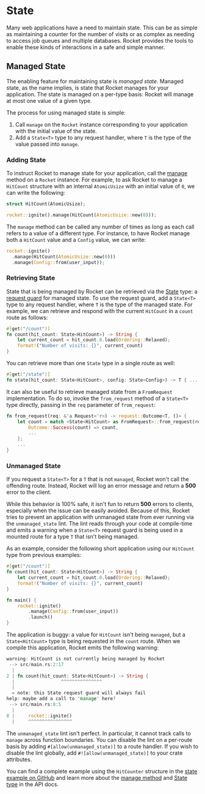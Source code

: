 # State

Many web applications have a need to maintain state. This can be as simple as
maintaining a counter for the number of visits or as complex as needing to
access job queues and multiple databases. Rocket provides the tools to enable
these kinds of interactions in a safe and simple manner.

## Managed State

The enabling feature for maintaining state is _managed state_. Managed state, as
the name implies, is state that Rocket manages for your application. The state
is managed on a per-type basis: Rocket will manage at most one value of a given
type.

The process for using managed state is simple:

  1. Call `manage` on the `Rocket` instance corresponding to your application
     with the initial value of the state.
  2. Add a `State<T>` type to any request handler, where `T` is the type of the
     value passed into `manage`.

### Adding State

To instruct Rocket to manage state for your application, call the
[manage](https://api.rocket.rs/rocket/struct.Rocket.html#method.manage) method
on a `Rocket` instance. For example, to ask Rocket to manage a `HitCount`
structure with an internal `AtomicUsize` with an initial value of `0`, we can
write the following:

```rust
struct HitCount(AtomicUsize);

rocket::ignite().manage(HitCount(AtomicUsize::new(0)));
```

The `manage` method can be called any number of times as long as each call
refers to a value of a different type. For instance, to have Rocket manage both
a `HitCount` value and a `Config` value, we can write:

```rust
rocket::ignite()
  .manage(HitCount(AtomicUsize::new(0)))
  .manage(Config::from(user_input));
```

### Retrieving State

State that is being managed by Rocket can be retrieved via the
[State](https://api.rocket.rs/rocket/struct.State.html) type: a [request
guard](/guide/requests/#request-guards) for managed state. To use the request
guard, add a `State<T>` type to any request handler, where `T` is the
type of the managed state. For example, we can retrieve and respond with the
current `HitCount` in a `count` route as follows:

```rust
#[get("/count")]
fn count(hit_count: State<HitCount>) -> String {
    let current_count = hit_count.0.load(Ordering::Relaxed);
    format!("Number of visits: {}", current_count)
}
```

You can retrieve more than one `State` type in a single route as well:

```rust
#[get("/state")]
fn state(hit_count: State<HitCount>, config: State<Config>) -> T { ... }
```

It can also be useful to retrieve managed state from a `FromRequest`
implementation. To do so, invoke the `from_request` method of a `State<T>` type
directly, passing in the `req` parameter of `from_request`:

```rust
fn from_request(req: &'a Request<'r>) -> request::Outcome<T, ()> {
    let count = match <State<HitCount> as FromRequest>::from_request(req) {
        Outcome::Success(count) => count,
        ...
    };
    ...
}
```

### Unmanaged State

If you request a `State<T>` for a `T` that is not `managed`, Rocket won't call
the offending route. Instead, Rocket will log an error message and return a
**500** error to the client.

While this behavior is 100% safe, it isn't fun to return **500** errors to
clients, especially when the issue can be easily avoided. Because of this,
Rocket tries to prevent an application with unmanaged state from ever running
via the `unmanaged_state` lint. The lint reads through your code at compile-time
and emits a warning when a `State<T>` request guard is being used in a mounted
route for a type `T` that isn't being managed.

As an example, consider the following short application using our `HitCount`
type from previous examples:

```rust
#[get("/count")]
fn count(hit_count: State<HitCount>) -> String {
    let current_count = hit_count.0.load(Ordering::Relaxed);
    format!("Number of visits: {}", current_count)
}

fn main() {
    rocket::ignite()
        .manage(Config::from(user_input))
        .launch()
}
```

The application is buggy: a value for `HitCount` isn't being `managed`, but a
`State<HitCount>` type is being requested in the `count` route. When we compile
this application, Rocket emits the following warning:

```rust
warning: HitCount is not currently being managed by Rocket
 --> src/main.rs:2:17
  |
2 | fn count(hit_count: State<HitCount>) -> String {
  |                 ^^^^^^^^^^^^^^^
  |
  = note: this State request guard will always fail
help: maybe add a call to 'manage' here?
 --> src/main.rs:8:5
  |
8 |     rocket::ignite()
  |     ^^^^^^^^^^^^^^^^
```

The `unmanaged_state` lint isn't perfect. In particular, it cannot track calls
to `manage` across function boundaries. You can disable the lint on a per-route
basis by adding `#[allow(unmanaged_state)]` to a route handler. If you wish to
disable the lint globally, add `#![allow(unmanaged_state)]` to your crate
attributes.

You can find a complete example using the `HitCounter` structure in the [state
example on
GitHub](https://github.com/SergioBenitez/Rocket/tree/v0.2.8/examples/state) and
learn more about the [manage
method](https://api.rocket.rs/rocket/struct.Rocket.html#method.manage) and
[State type](https://api.rocket.rs/rocket/struct.State.html) in the API docs.
